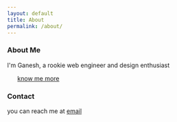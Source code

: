 ```yaml
---
layout: default
title: About
permalink: /about/
---
```


<div class="about-content">
  <h3>About Me</h3>

  <p>I'm Ganesh, a rookie web engineer and design enthusiast <a href="https://ganeshvath.netlify.app"><ul>know me more</ul></a></p>

  <h3>Contact</h3>

  <p>you can reach me at <a href="mailto:ganeshvathumilli@gmail.com">email</a> 
</div>
